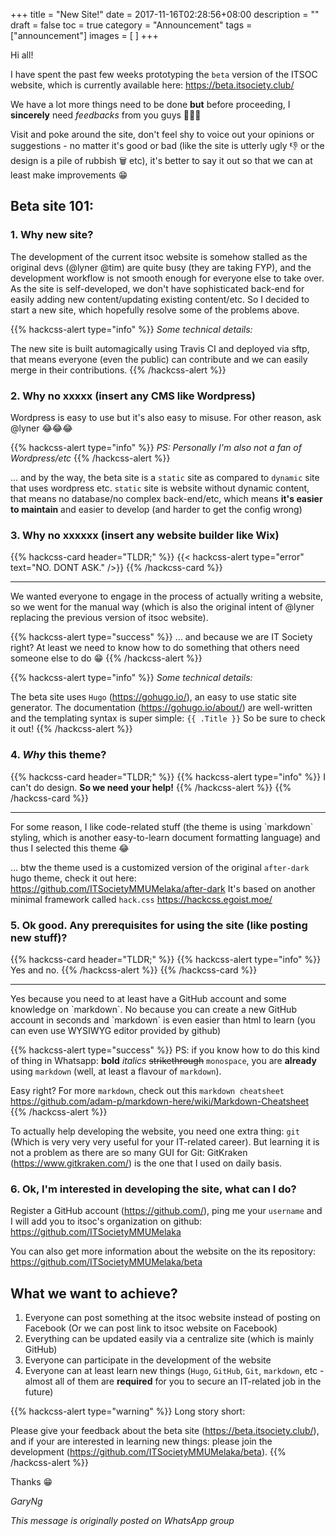 +++
title = "New Site!"
date = 2017-11-16T02:28:56+08:00
description = "" 
draft = false
toc = true
category = "Announcement"
tags = ["announcement"]
images = [
] 
+++

Hi all!

I have spent the past few weeks prototyping the `beta` version of the ITSOC website, which is currently available here: https://beta.itsociety.club/

We have a lot more things need to be done **but** before proceeding, I **sincerely** need _feedbacks_ from you guys 🙏🙏🙏 

Visit and poke around the site, don't feel shy to voice out your opinions or suggestions - no matter it's good or bad (like the site is utterly ugly 👎 or the design is a pile of rubbish 🗑️ etc), it's better to say it out so that we can at least make improvements 😁

<!--more-->

## Beta site 101:

### 1. Why new site?

The development of the current itsoc website is somehow stalled as the original devs (@lyner @tim) are quite busy (they are taking FYP), and the development workflow is not smooth enough for everyone else to take over. As the site is self-developed, we don't have sophisticated back-end for easily adding new content/updating existing content/etc. So I decided to start a new site, which hopefully resolve some of the problems above.

{{% hackcss-alert type="info" %}}
_Some technical details:_

The new site is built automagically using Travis CI and deployed via sftp, that means everyone (even the public) can contribute and we can easily merge in their contributions.
{{% /hackcss-alert %}}

### 2. Why no xxxxx (insert any CMS like Wordpress)

Wordpress is easy to use but it's also easy to misuse. For other reason, ask @lyner 😂😂😂

{{% hackcss-alert type="info" %}}
_PS: Personally I'm also not a fan of Wordpress/etc_
{{% /hackcss-alert %}}

... and by the way, the beta site is a `static` site as compared to `dynamic` site that uses wordpress etc. `static` site is website without dynamic content, that means no database/no complex back-end/etc, which means **it's easier to maintain** and easier to develop (and harder to get the config wrong)

### 3. Why no xxxxxx (insert any website builder like Wix)

{{% hackcss-card header="TLDR;" %}}
{{< hackcss-alert type="error" text="NO. DONT ASK." />}}
{{% /hackcss-card %}}
<hr>
We wanted everyone to engage in the process of actually writing a website, so we went for the manual way (which is also the original intent of @lyner replacing the previous version of itsoc website). 

{{% hackcss-alert type="success" %}}
... and because we are IT Society right? At least we need to know how to do something that others need someone else to do 😁
{{% /hackcss-alert %}}

{{% hackcss-alert type="info" %}}
_Some technical details:_

The beta site uses `Hugo` (https://gohugo.io/), an easy to use static site generator. The documentation (https://gohugo.io/about/) are well-written and the templating syntax is super simple: `{{ .Title }}` So be sure to check it out!
{{% /hackcss-alert %}}

### 4. _Why_ this theme?

{{% hackcss-card header="TLDR;" %}}
{{% hackcss-alert type="info" %}}
I can't do design. **So we need your help!**
{{% /hackcss-alert %}}
{{% /hackcss-card %}}
<hr>
For some reason, I like code-related stuff (the theme is using `markdown` styling, which is another easy-to-learn document formatting language) and thus I selected this theme 😂

... btw the theme used is a customized version of the original `after-dark` hugo theme, check it out here: https://github.com/ITSocietyMMUMelaka/after-dark
It's based on another minimal framework called `hack.css` https://hackcss.egoist.moe/

### 5. Ok good. Any prerequisites for using the site (like posting new stuff)?

{{% hackcss-card header="TLDR;" %}}
{{% hackcss-alert type="info" %}}
Yes and no.
{{% /hackcss-alert %}}
{{% /hackcss-card %}}
<hr>
Yes because you need to at least have a GitHub account and some knowledge on `markdown`.
No because you can create a new GitHub account in seconds and `markdown` is even easier than html to learn (you can even use WYSIWYG editor provided by github)

{{% hackcss-alert type="success" %}}
PS: if you know how to do this kind of thing in Whatsapp: **bold** _italics_ ~~strikethrough~~ `monospace`, you are **already** using `markdown` (well, at least a flavour of `markdown`). 

Easy right?
For more `markdown`, check out this `markdown cheatsheet` https://github.com/adam-p/markdown-here/wiki/Markdown-Cheatsheet
{{% /hackcss-alert %}}

To actually help developing the website, you need one extra thing: `git`
(Which is very very very useful for your IT-related career). 
But learning it is not a problem as there are so many GUI for Git: GitKraken (https://www.gitkraken.com/) is the one that I used on daily basis.

### 6. Ok, I'm interested in developing the site, what can I do?

Register a GitHub account (https://github.com/), ping me your `username` and I will add you to itsoc's organization on github: https://github.com/ITSocietyMMUMelaka

You can also get more information about the website on the its repository: https://github.com/ITSocietyMMUMelaka/beta

## What we want to achieve?
1. Everyone can post something at the itsoc website instead of posting on Facebook (Or we can post link to itsoc website on Facebook)
2. Everything can be updated easily via a centralize site (which is mainly GitHub)
3. Everyone can participate in the development of the website
4. Everyone can at least learn new things (`Hugo`, `GitHub`, `Git`, `markdown`, etc - almost all of them are **required** for you to secure an IT-related job in the future)

{{% hackcss-alert type="warning" %}}
Long story short: 

Please give your feedback about the beta site (https://beta.itsociety.club/), and if your are interested in learning new things: please join the development (https://github.com/ITSocietyMMUMelaka/beta).
{{% /hackcss-alert %}}

Thanks 😁

_GaryNg_

_This message is originally posted on WhatsApp group_
